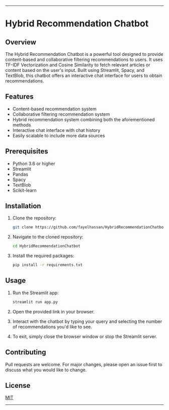 

---

# Hybrid Recommendation Chatbot

## Overview
The Hybrid Recommendation Chatbot is a powerful tool designed to provide content-based and collaborative filtering recommendations to users. It uses TF-IDF Vectorization and Cosine Similarity to fetch relevant articles or content based on the user's input. Built using Streamlit, Spacy, and TextBlob, this chatbot offers an interactive chat interface for users to obtain recommendations.

## Features
- Content-based recommendation system
- Collaborative filtering recommendation system
- Hybrid recommendation system combining both the aforementioned methods
- Interactive chat interface with chat history
- Easily scalable to include more data sources

## Prerequisites
- Python 3.6 or higher
- Streamlit
- Pandas
- Spacy
- TextBlob
- Scikit-learn

## Installation

1. Clone the repository:
   ```bash
   git clone https://github.com/fayelhassan/HybridRecommendationChatbot.git
   ```
2. Navigate to the cloned repository:
   ```bash
   cd HybridRecommendationChatbot
   ```
3. Install the required packages:
   ```bash
   pip install -r requirements.txt
   ```

## Usage

1. Run the Streamlit app:
   ```bash
   streamlit run app.py
   ```

2. Open the provided link in your browser.
3. Interact with the chatbot by typing your query and selecting the number of recommendations you'd like to see.
4. To exit, simply close the browser window or stop the Streamlit server.

## Contributing
Pull requests are welcome. For major changes, please open an issue first to discuss what you would like to change.

## License
[MIT](https://choosealicense.com/licenses/mit/)

---



